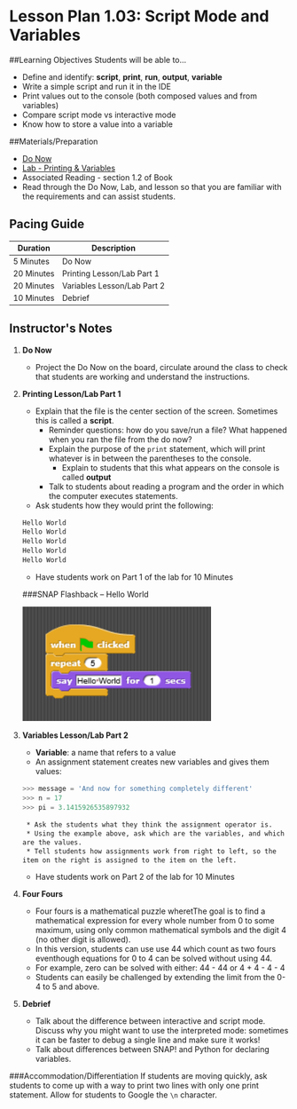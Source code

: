# Lesson Plan 1.03: Script Mode and Variables

##Learning Objectives
Students will be able to... 
* Define and identify: **script**, **print**, **run**, **output**, **variable**
* Write a simple script and run it in the IDE
* Print values out to the console (both composed values and from variables) 
* Compare script mode vs interactive mode
* Know how to store a value into a variable

##Materials/Preparation
* [Do Now] 
* [Lab - Printing & Variables]
* Associated Reading - section 1.2 of Book
* Read through the Do Now, Lab, and lesson so that you are familiar with the requirements and can assist students.

## Pacing Guide
| **Duration**   |     **Description**    |
| ---------- | ------------------ |
| 5 Minutes  | Do Now             |
| 20 Minutes | Printing Lesson/Lab Part 1   |
| 20 Minutes | Variables Lesson/Lab Part 2   |
| 10 Minutes | Debrief         |

## Instructor's Notes
1. **Do Now**
    * Project the Do Now on the board, circulate around the class to check that students are working and understand the instructions. 
2. **Printing Lesson/Lab Part 1**
	*	Explain that the file is the center section of the screen. Sometimes this is called a **script**.
		* Reminder questions: how do you save/run a file? What happened when you ran the file from the do now?
		* Explain the purpose of the `print` statement, which will print whatever is in between the parentheses to the console.
			* Explain to students that this what appears on the console is called **output**
		* Talk to students about reading a program and the order in which the computer executes statements. 
	* Ask students how they would print the following:
	```python
	Hello World
	Hello World
	Hello World
	Hello World
	Hello World
	```
	* Have students work on Part 1 of the lab for 10 Minutes
	 
    ###SNAP Flashback – Hello World

    ![](HelloWorld-Code.png)

3. **Variables Lesson/Lab Part 2**
	* **Variable**: a name that refers to a value
	* An assignment statement creates new variables and gives them values: 
	
	```python
	>>> message = 'And now for something completely different'
	>>> n = 17
	>>> pi = 3.1415926535897932
	```
		* Ask the students what they think the assignment operator is. 
		* Using the example above, ask which are the variables, and which are the values. 
		* Tell students how assignments work from right to left, so the item on the right is assigned to the item on the left. 
	* Have students work on Part 2 of the lab for 10 Minutes
4. **Four Fours**	
	* Four fours is a mathematical puzzle wheretThe goal is to find a mathematical expression for every whole number from 0 to some maximum, using only common mathematical symbols and the digit 4 (no other digit is allowed).
	* In this version, students can use use 44 which count as two fours eventhough equations for 0 to 4 can be solved without using 44.
	* For example, zero can be solved with either: 44 - 44 or 4 + 4 - 4 - 4
	* Students can easily be challenged by extending the limit from the 0-4 to 5 and above.
5. **Debrief**
	* Talk about the difference between interactive and script mode. Discuss why you might want to use the interpreted mode: sometimes it can be faster to debug a single line and make sure it works!
	* Talk about differences between SNAP! and Python for declaring variables.

###Accommodation/Differentiation
If students are moving quickly, ask students to come up with a way to print two lines with only one print statement. Allow for students to Google the `\n` character. 

  

[Lab - Printing & Variables]:lab.md
[Do Now]:do_now.md
